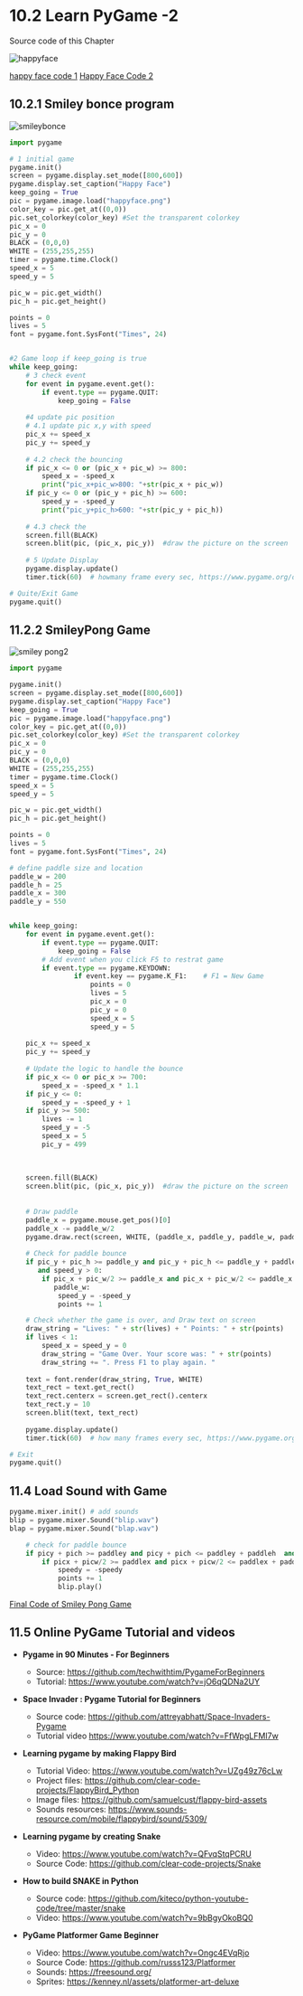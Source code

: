 # 10.2 Learn PyGame -2

Source code of this Chapter

![happyface](./codes/10.python_smileyPong/happyface.png)

[happy face code 1](./codes/10.python_smileyPong/happyface.py)
[Happy Face Code 2](./codes/10.python_smileyPong/happyface1.py)

## 10.2.1 Smiley bonce program

![smileybonce](10.2.1_SmileyBonceDiagram.png)

```python
import pygame  

# 1 initial game
pygame.init()
screen = pygame.display.set_mode([800,600])
pygame.display.set_caption("Happy Face")
keep_going = True
pic = pygame.image.load("happyface.png")
color_key = pic.get_at((0,0))  
pic.set_colorkey(color_key) #Set the transparent colorkey
pic_x = 0
pic_y = 0
BLACK = (0,0,0)
WHITE = (255,255,255)
timer = pygame.time.Clock()
speed_x = 5
speed_y = 5

pic_w = pic.get_width()
pic_h = pic.get_height()

points = 0
lives = 5
font = pygame.font.SysFont("Times", 24)


#2 Game loop if keep_going is true
while keep_going:   
    # 3 check event
    for event in pygame.event.get(): 
        if event.type == pygame.QUIT: 
            keep_going = False
        
    #4 update pic position  
    # 4.1 update pic x,y with speed         
    pic_x += speed_x
    pic_y += speed_y
    
    # 4.2 check the bouncing 
    if pic_x <= 0 or (pic_x + pic_w) >= 800:
        speed_x = -speed_x
        print("pic_x+pic_w>800: "+str(pic_x + pic_w))
    if pic_y <= 0 or (pic_y + pic_h) >= 600:
        speed_y = -speed_y
        print("pic_y+pic_h>600: "+str(pic_y + pic_h))
     
    # 4.3 check the
    screen.fill(BLACK)    
    screen.blit(pic, (pic_x, pic_y))  #draw the picture on the screen    
    
    # 5 Update Display   
    pygame.display.update()
    timer.tick(60)  # howmany frame every sec, https://www.pygame.org/docs/ref/time.html

# Quite/Exit Game    
pygame.quit()      
```

## 11.2.2 SmileyPong Game

![smiley pong](10.2.1_SmileyPong_diagram.png)2

```python
import pygame  

pygame.init()
screen = pygame.display.set_mode([800,600])
pygame.display.set_caption("Happy Face")
keep_going = True
pic = pygame.image.load("happyface.png")
color_key = pic.get_at((0,0))  
pic.set_colorkey(color_key) #Set the transparent colorkey
pic_x = 0
pic_y = 0
BLACK = (0,0,0)
WHITE = (255,255,255)
timer = pygame.time.Clock()
speed_x = 5
speed_y = 5

pic_w = pic.get_width()
pic_h = pic.get_height()

points = 0
lives = 5
font = pygame.font.SysFont("Times", 24)

# define paddle size and location
paddle_w = 200
paddle_h = 25
paddle_x = 300
paddle_y = 550


while keep_going:    
    for event in pygame.event.get(): 
        if event.type == pygame.QUIT: 
            keep_going = False
        # Add event when you click F5 to restrat game
        if event.type == pygame.KEYDOWN:
                if event.key == pygame.K_F1:    # F1 = New Game
                    points = 0
                    lives = 5
                    pic_x = 0
                    pic_y = 0
                    speed_x = 5
                    speed_y = 5  
                
    pic_x += speed_x
    pic_y += speed_y
    
    # Update the logic to handle the bounce
    if pic_x <= 0 or pic_x >= 700:
        speed_x = -speed_x * 1.1
    if pic_y <= 0:
        speed_y = -speed_y + 1
    if pic_y >= 500:
        lives -= 1
        speed_y = -5
        speed_x = 5
        pic_y = 499
        
   
    
    screen.fill(BLACK)    
    screen.blit(pic, (pic_x, pic_y))  #draw the picture on the screen
    
    
    # Draw paddle
    paddle_x = pygame.mouse.get_pos()[0]
    paddle_x -= paddle_w/2
    pygame.draw.rect(screen, WHITE, (paddle_x, paddle_y, paddle_w, paddle_h))
    
    # Check for paddle bounce
    if pic_y + pic_h >= paddle_y and pic_y + pic_h <= paddle_y + paddle_h \
       and speed_y > 0:
        if pic_x + pic_w/2 >= paddle_x and pic_x + pic_w/2 <= paddle_x + \
           paddle_w:
            speed_y = -speed_y
            points += 1

    # Check whether the game is over, and Draw text on screen
    draw_string = "Lives: " + str(lives) + " Points: " + str(points)
    if lives < 1:   
        speed_x = speed_y = 0
        draw_string = "Game Over. Your score was: " + str(points)
        draw_string += ". Press F1 to play again. "
        
    text = font.render(draw_string, True, WHITE)
    text_rect = text.get_rect()
    text_rect.centerx = screen.get_rect().centerx
    text_rect.y = 10
    screen.blit(text, text_rect)
       
    pygame.display.update()
    timer.tick(60)  # how many frames every sec, https://www.pygame.org/docs/ref/time.html

# Exit    
pygame.quit() 
```

## 11.4 Load Sound with Game

```python
pygame.mixer.init() # add sounds
blip = pygame.mixer.Sound("blip.wav")
blap = pygame.mixer.Sound("blap.wav")
```

```python
    # check for paddle bounce
    if picy + pich >= paddley and picy + pich <= paddley + paddleh  and speedy > 0:
        if picx + picw/2 >= paddlex and picx + picw/2 <= paddlex + paddlew:
            speedy = -speedy
            points += 1
            blip.play()
```

[Final Code of Smiley Pong Game](codes/10.python_smileyPong/03.SmileyPong_withSound.py)

## 11.5 Online PyGame Tutorial and videos

- **Pygame in 90 Minutes - For Beginners**
  - Source: <https://github.com/techwithtim/PygameForBeginners>
  - Tutorial: <https://www.youtube.com/watch?v=jO6qQDNa2UY>

- **Space Invader : Pygame Tutorial for Beginners**
  - Source code: <https://github.com/attreyabhatt/Space-Invaders-Pygame>
  - Tutorial video <https://www.youtube.com/watch?v=FfWpgLFMI7w>

- **Learning pygame by making Flappy Bird**
  - Tutorial Video: <https://www.youtube.com/watch?v=UZg49z76cLw>
  - Project files: <https://github.com/clear-code-projects/FlappyBird_Python>
  - Image files: <https://github.com/samuelcust/flappy-bird-assets>
  - Sounds resources: <https://www.sounds-resource.com/mobile/flappybird/sound/5309/>

- **Learning pygame by creating Snake**
  - Video: <https://www.youtube.com/watch?v=QFvqStqPCRU>
  - Source Code: <https://github.com/clear-code-projects/Snake>
  
- **How to build SNAKE in Python**
  - Source code: <https://github.com/kiteco/python-youtube-code/tree/master/snake>
  - Video: <https://www.youtube.com/watch?v=9bBgyOkoBQ0>
  
- **PyGame Platformer Game Beginner**
  - Video: <https://www.youtube.com/watch?v=Ongc4EVqRjo>
  - Source Code: <https://github.com/russs123/Platformer>
  - Sounds: <https://freesound.org/>
  - Sprites: <https://kenney.nl/assets/platformer-art-deluxe>
  
